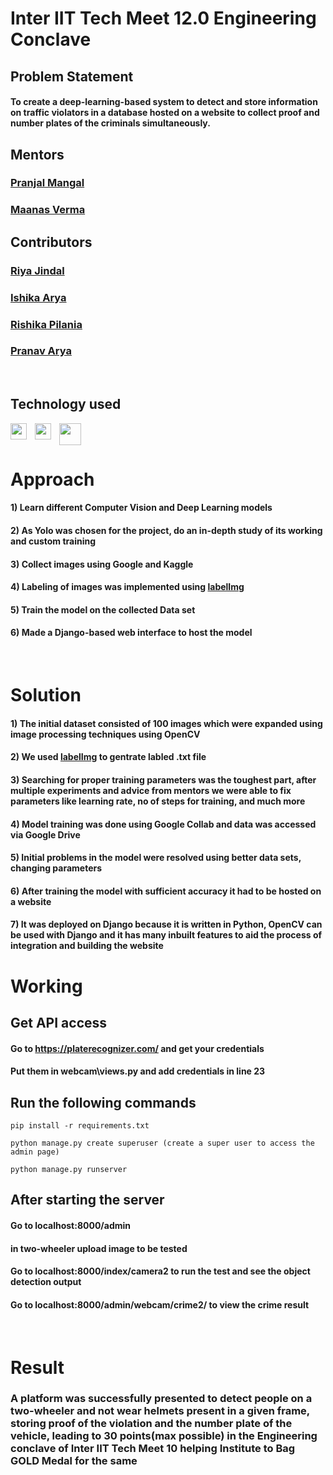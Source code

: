# Inter IIT Tech Meet 12.0 Engineering Conclave 

## Problem Statement

#### To create a deep-learning-based system to detect and store information on traffic violators in a database hosted on a website to collect proof and number plates of the criminals simultaneously.

## Mentors

### [Pranjal Mangal](https://github.com/mangalpranjal)
### [Maanas Verma](https://github.com/Maanas-Verma)

## Contributors 


### [Riya Jindal](https://github.com/riyaaaa123)
### [Ishika Arya](https://github.com/I-shika)
### [Rishika Pilania](https://github.com/rishu-3619)
### [Pranav Arya](https://github.com/pranav-iitr)
<br/>

## Technology used

<img align="left" width="26px" src="https://cdn.jsdelivr.net/gh/devicons/devicon/icons/django/django-plain.svg" style="padding-right:10px;" />
<img align="left"  width="26px" src="https://cdn.jsdelivr.net/gh/devicons/devicon/icons/opencv/opencv-original-wordmark.svg" style="padding-right:10px;" />
<img align="left"  width="35px" src="https://cdn.analyticsvidhya.com/wp-content/uploads/2018/12/yologo_2-850x451.png"  />
<br/>
<br/>

###

# Approach

#### 1) Learn different Computer Vision and Deep Learning models

#### 2) As Yolo was chosen for the project, do an in-depth study of its working and custom training 

#### 3) Collect images using Google and Kaggle

#### 4) Labeling of images was implemented using [labelImg](https://github.com/tzutalin/labelImg)

#### 5) Train the model on the collected Data set 

#### 6) Made a Django-based web interface to host the model

<br/>

# Solution

#### 1) The initial dataset consisted of 100 images which were expanded using image processing techniques using OpenCV

#### 2) We used  [labelImg](https://github.com/tzutalin/labelImg) to gentrate labled .txt file

#### 3) Searching for proper training parameters was the toughest part, after multiple experiments and advice from mentors we were able to fix parameters like learning rate, no of steps for training, and much more

#### 4) Model training was done using Google Collab and data was accessed via Google Drive 

#### 5) Initial problems in the model were resolved using better data sets, changing parameters

#### 6) After training the model with sufficient accuracy it had to be hosted on a website

#### 7) It was deployed on Django because it is written in Python, OpenCV can be used with Django and it has many inbuilt features to aid the process of integration and building the website




# Working

## Get API access

#### Go to https://platerecognizer.com/ and get your credentials

#### Put them in webcam\views.py and add credentials in line 23
## Run the following commands


```
pip install -r requirements.txt

python manage.py create superuser (create a super user to access the admin page)   

python manage.py runserver
```
## After starting the server

#### Go to localhost:8000/admin 
#### in two-wheeler upload image to be tested 

#### Go to localhost:8000/index/camera2 to run the test and see the object detection output

#### Go to localhost:8000/admin/webcam/crime2/ to view the crime result

<br/>



# Result

### A platform was successfully presented to detect people on a two-wheeler and not wear helmets present in a given frame, storing proof of the violation and the number plate of the vehicle, leading to 30 points(max possible) in the Engineering conclave of Inter IIT Tech Meet 10 helping Institute to Bag GOLD Medal for the same   
